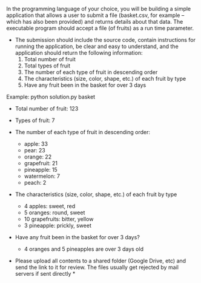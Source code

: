 In the programming language of your choice, you will be building a simple application that allows a user to submit a file (basket.csv, for example – which has also been provided) and returns details about that data. The executable program should accept a file (of fruits) as a run time parameter.

* The submission should include the source code, contain instructions for running the application, be clear and easy to understand, and the application should return the following information:
    1.	Total number of fruit
    2.	Total types of fruit
    3.	The number of each type of fruit in descending order
    4.	The characteristics (size, color, shape, etc.) of each fruit by type
    5.	Have any fruit been in the basket for over 3 days

Example: python solution.py basket

* Total number of fruit: 123

* Types of fruit: 7

* The number of each type of fruit in descending order:
    * apple: 33
    * pear: 23
    * orange: 22
    * grapefruit: 21
    * pineapple: 15
    * watermelon: 7
    * peach: 2

* The characteristics (size, color, shape, etc.) of each fruit by type
    * 4 apples: sweet, red
    * 5 oranges: round, sweet
    * 10 grapefruits: bitter, yellow
    * 3 pineapple: prickly, sweet

* Have any fruit been in the basket for over 3 days?
    * 4 oranges and 5 pineapples are over 3 days old

* Please upload all contents to a shared folder (Google Drive, etc) and send the link to it for review.  The files usually get rejected by mail servers if sent directly *
